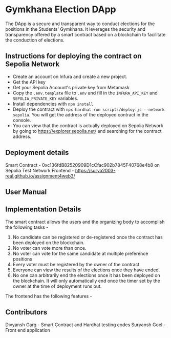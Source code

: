 # Gymkhana Election DApp
The DApp is a secure and transparent way to conduct elections for the positions in the Students' Gymkhana. It leverages the security and transparency offered by a smart contract based on a blockchain to facilitate the conduction of elections.

## Instructions for deploying the contract on Sepolia Network
- Create an account on Infura and create a new project.
- Get the API key
- Get your Sepolia Account's private key from Metamask
- Copy the `.env.template` file to `.env` and fill in the `INFURA_API_KEY` and `SEPOLIA_PRIVATE_KEY` variables.
- Install dependencies with `npm install`
- Deploy the contract with `npx hardhat run scripts/deploy.js --network sepolia`. You will get the address of the deployed contract in the console.
- You can view that the contract is actually deployed on Sepolia Network by going to https://explorer.sepolia.net/ and searching for the contract address.

## Deployment details
Smart Contract - 0xc136fdB82520909D1cCfac902b7845F40768e4b8 on Sepolia Test Network
Frontend - https://surya2003-real.github.io/assignment4web3/

## User Manual

## Implementation Details
The smart contract allows the users and the organizing body to accomplish the following tasks - 
1. No candidate can be registered or de-registered once the contract has been deployed on the blockchain.
2. No voter can vote more than once. 
3. No voter can vote for the same candidate at multiple preference positions
4. Every voter must be registered by the owner of the contract
5. Everyone can view the results of the elections once they have ended.
5. No one can arbitrarily end the elections once it has been deployed on the blockchain. It will only automatically end once the timer set by the owner at the time of deployment runs out.

The frontend has the following features -

## Contributors
Divyansh Garg - Smart Contract and Hardhat testing codes
Suryansh Goel - Front end application